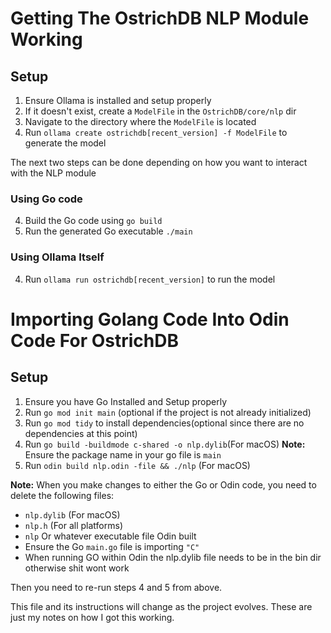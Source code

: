 # Getting The OstrichDB NLP Module Working

## Setup
1. Ensure Ollama is installed and setup properly
2. If it doesn't exist, create a `ModelFile` in the `OstrichDB/core/nlp` dir
3. Navigate to the directory where the `ModelFile` is located
3. Run `ollama create ostrichdb[recent_version] -f ModelFile` to generate the model

The next two steps can be done depending on how you want to interact with the NLP module

### Using Go code
4. Build the Go code using `go build`
5. Run the generated Go executable `./main`

### Using Ollama Itself
4. Run `ollama run ostrichdb[recent_version]` to run the model


# Importing Golang Code Into Odin Code For OstrichDB

## Setup

1. Ensure you have Go Installed and Setup properly
2. Run `go mod init main` (optional if the project is not already initialized)
3. Run `go mod tidy` to install dependencies(optional since there are no dependencies at this point)
4. Run `go build -buildmode c-shared -o nlp.dylib`(For macOS) **Note:** Ensure the package name in your go file is `main`
5. Run `odin build nlp.odin -file && ./nlp` (For macOS)

**Note:** When you make changes to either the Go or Odin code, you need to delete the following files:
- `nlp.dylib` (For macOS)
- `nlp.h` (For all platforms)
- `nlp` Or whatever executable file Odin built
- Ensure the Go `main.go` file is importing `"C"`
- When running GO within Odin the nlp.dylib file needs to be in the bin dir otherwise shit wont work

Then you need to re-run steps 4 and 5 from above.

This file and its instructions will change as the project evolves. These are just my notes on how I got this working.
